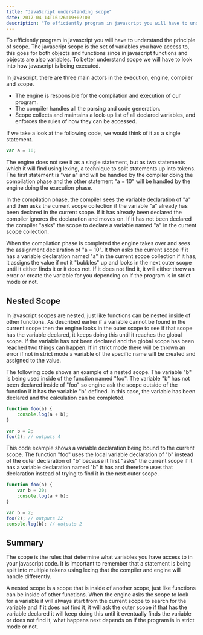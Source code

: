 ```yaml
---
title: "JavaScript understanding scope"
date: 2017-04-14T16:26:19+02:00
description: "To efficiently program in javascript you will have to understand the principle of scope. The javascript scope is the set of variables you have access to, this goes for both objects and functions since in javascript functions and objects are also variables. To better understand scope we will have to look into how javascript is being executed. By taking a look at the compiler, engine and the scope." 
---
```


To efficiently program in javascript you will have to understand the principle of scope. The javascript scope is the set of variables you have access to, this goes for both objects and functions since in javascript functions and objects are also variables. To better understand scope we will have to look into how javascript is being executed. 

In javascript, there are three main actors in the execution, engine, compiler and scope. 

*   The engine is responsible for the compilation and execution of our program.
*   The compiler handles all the parsing and code generation.
*   Scope collects and maintains a look-up list of all declared variables, and enforces the rules of how they can be accessed. 

If we take a look at the following code, we would think of it as a single statement. 

```js
var a = 10;
```

The engine does not see it as a single statement, but as two statements which it will find using lexing, a technique to split statements up into tokens. The first statement is "var a" and will be handled by the compiler doing the compilation phase and the other statement "a = 10" will be handled by the engine doing the execution phase.

In the compilation phase, the compiler sees the variable declaration of "a" and then asks the current scope collection if the variable "a" already has been declared in the current scope. If it has already been declared the compiler ignores the declaration and moves on. If it has not been declared the compiler "asks" the scope to declare a variable named "a" in the current scope collection. 

When the compilation phase is completed the engine takes over and sees the assignment declaration of "a = 10". It then asks the current scope if it has a variable declaration named "a" in the current scope collection if it has, it assigns the value if not it "bubbles" up and looks in the next outer scope until it either finds it or it does not. If it does not find it, it will either throw an error or create the variable for you depending on if the program is in strict mode or not. 

## Nested Scope

In javascript scopes are nested, just like functions can be nested inside of other functions. As described earlier if a variable cannot be found in the current scope then the engine looks in the outer scope to see if that scope has the variable declared, it keeps doing this until it reaches the global scope. If the variable has not been declared and the global scope has been reached two things can happen. If in strict mode there will be thrown an error if not in strict mode a variable of the specific name will be created and assigned to the value.

The following code shows an example of a nested scope. The variable "b" is being used inside of the function named "foo". The variable "b" has not been declared inside of "foo" so engine ask the scope outside of the function if it has the variable "b" defined. In this case, the variable has been declared and the calculation can be completed. 

```js
function foo(a) {
    console.log(a + b);
}

var b = 2;
foo(2); // outputs 4
```

This code example shows a variable declaration being bound to the current scope. The function "foo" uses the local variable declaration of "b" instead of the outer declaration of "b" because it first "asks" the current scope if it has a variable declaration named "b" it has and therefore uses that declaration instead of trying to find it in the next outer scope. 

```js
function foo(a) {
    var b = 20;
    console.log(a + b);
}

var b = 2;
foo(2); // outputs 22
console.log(b); // outputs 2
```

## Summary

The scope is the rules that determine what variables you have access to in your javascript code. It is important to remember that a statement is being split into multiple tokens using lexing that the compiler and engine will handle differently. 

A nested scope is a scope that is inside of another scope, just like functions can be inside of other functions. When the engine asks the scope to look for a variable it will always start from the current scope to search for the variable and if it does not find it, it will ask the outer scope if that has the variable declared it will keep doing this until it eventually finds the variable or does not find it, what happens next depends on if the program is in strict mode or not.
